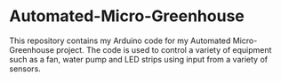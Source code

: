 # Automated-Micro-Greenhouse
This repository contains my Arduino code for my Automated Micro-Greenhouse project. The code is used to control a variety of equipment such as a fan, water pump and LED strips using input from a variety of sensors.
